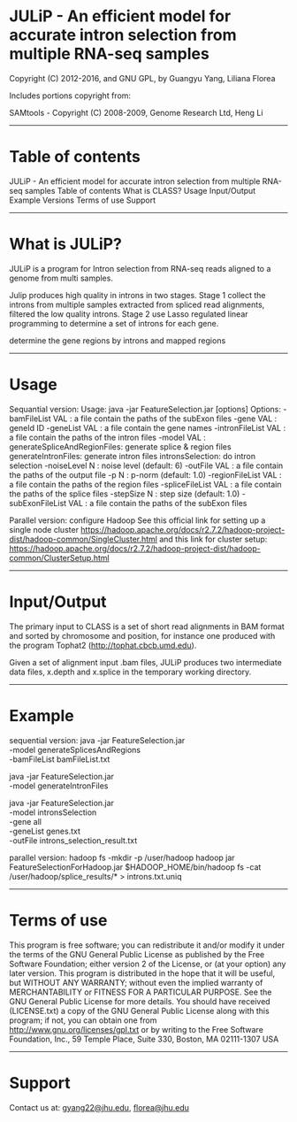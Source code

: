 # JULiP - An efficient model for accurate intron selection from multiple RNA-seq samples

Copyright (C) 2012-2016, and GNU GPL, by Guangyu Yang, Liliana Florea

Includes portions copyright from:

SAMtools - Copyright (C) 2008-2009, Genome Research Ltd, Heng Li

--------------------------------------------------------------------
# Table of contents

JULiP - An efficient model for accurate intron selection from multiple RNA-seq samples
Table of contents
What is CLASS?
Usage
Input/Output
Example
Versions
Terms of use
Support

-------------------------------------------------------------------
# What is JULiP?

JULiP is a program for Intron selection from RNA-seq reads aligned to a genome from multi samples. 

Julip produces high quality in introns in two stages. Stage 1 collect the introns from multiple samples extracted from spliced read alignments, filtered the low quality introns. Stage 2 use Lasso regulated linear programming to determine a set of introns for each gene.

determine the gene regions by introns and mapped regions

-------------------------------------------------------------------
# Usage

Sequantial version:
Usage: java -jar FeatureSelection.jar [options]
Options:
 -bamFileList VAL     : a file contain the paths of the subExon files
 -gene VAL            : geneId ID
 -geneList VAL        : a file contain the gene names
 -intronFileList VAL  : a file contain the paths of the intron files
 -model VAL           : generateSpliceAndRegionFiles: generate splice & region files
                        generateIntronFiles: generate intron files
                        intronsSelection: do intron selection
 -noiseLevel N        : noise level (default: 6)
 -outFile VAL         : a file contain the paths of the output file
 -p N                 : p-norm (default: 1.0)
 -regionFileList VAL  : a file contain the paths of the region files
 -spliceFileList VAL  : a file contain the paths of the splice files
 -stepSize N          : step size (default: 1.0)
 -subExonFileList VAL : a file contain the paths of the subExon files

Parallel version:
configure Hadoop
See this official link for setting up a single node cluster
https://hadoop.apache.org/docs/r2.7.2/hadoop-project-dist/hadoop-common/SingleCluster.html
and this link for cluster setup: https://hadoop.apache.org/docs/r2.7.2/hadoop-project-dist/hadoop-common/ClusterSetup.html

-------------------------------------------------------------------
# Input/Output
The primary input to CLASS is a set of short read alignments in BAM format and sorted by chromosome and position, for instance one produced with the program Tophat2 (http://tophat.cbcb.umd.edu).

Given a set of alignment input .bam files, JULiP produces two intermediate data files, x.depth and x.splice in the temporary working directory.

--------------------------------------------------------------------
# Example
sequential version:
java -jar FeatureSelection.jar \
	 -model generateSplicesAndRegions \
	 -bamFileList bamFileList.txt

java -jar FeatureSelection.jar \
	 -model generateIntronFiles

java -jar FeatureSelection.jar \
     -model intronsSelection \
     -gene all \
     -geneList genes.txt \
     -outFile introns_selection_result.txt

parallel version:
hadoop fs -mkdir -p /user/hadoop
hadoop jar FeatureSelectionForHadoop.jar
$HADOOP_HOME/bin/hadoop fs -cat  /user/hadoop/splice_results/* > introns.txt.uniq

--------------------------------------------------------------------
# Terms of use

This program is free software; you can redistribute it and/or modify it under the terms of the GNU General Public License as published by the Free Software Foundation; either version 2 of the License, or (at your option) any later version.
This program is distributed in the hope that it will be useful, but WITHOUT ANY WARRANTY; without even the implied warranty of MERCHANTABILITY or FITNESS FOR A PARTICULAR PURPOSE. See the GNU General Public License for more details.
You should have received (LICENSE.txt) a copy of the GNU General Public License along with this program; if not, you can obtain one from http://www.gnu.org/licenses/gpl.txt or by writing to the Free Software Foundation, Inc., 59 Temple Place, Suite 330, Boston, MA 02111-1307 USA

--------------------------------------------------------------------
# Support

Contact us at: gyang22@jhu.edu, florea@jhu.edu
